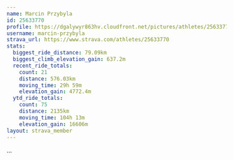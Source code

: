 ```yaml
---
name: Marcin Przybyla
id: 25633770
profile: https://dgalywyr863hv.cloudfront.net/pictures/athletes/25633770/12947173/2/large.jpg
username: marcin-przybyla
strava_url: https://www.strava.com/athletes/25633770
stats:
  biggest_ride_distance: 79.09km
  biggest_climb_elevation_gain: 637.2m
  recent_ride_totals:
    count: 21
    distance: 576.03km
    moving_time: 29h 59m
    elevation_gain: 4772.4m
  ytd_ride_totals:
    count: 75
    distance: 2135km
    moving_time: 104h 13m
    elevation_gain: 16606m
layout: strava_member
--- 
```

...
